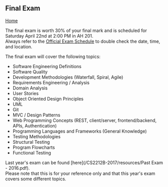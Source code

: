 ## Final Exam

[Home](README.md)  

The final exam is worth 30% of your final mark and is scheduled for Saturday April 22nd at 2:00 PM in AH 201.  
Always refer to the [Official Exam Schedule](https://studentservices.uwo.ca/secure/exams/Spring.cfm?Term=1169) to double check the date, time, and location.

The final exam will cover the following topics:
- Software Engineering Definitions  
- Software Quality  
- Development Methodologies (Waterfall, Spiral, Agile)  
- Requirements Engineering / Analysis  
- Domain Analysis  
- User Stories  
- Object Oriented Design Principles  
- UML  
- Git  
- MVC / Design Patterns  
- Web Programming Concepts (REST, client/server, frontend/backend, APIs, Authentication)  
- Programming Languages and Frameworks (General Knowledge)  
- Testing Methodologies  
- Structural Testing  
- Program Flowcharts  
- Functional Testing  

Last year's exam can be found [here](/CS2212B-2017/resources/Past Exam - 2016.pdf).  
Please note that this is for your reference only and that this year's exam covers some different topics.

